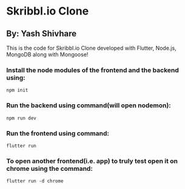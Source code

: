# Skribbl.io Clone
## By: Yash Shivhare
This is the code for Skribbl.io Clone developed with Flutter, Node.js, MongoDB along with Mongoose!
### Install the node modules of the frontend and the backend using: 
```
npm init
```
### Run the backend using command(will open nodemon): 
```
npm run dev
```
### Run the frontend using command:
```
flutter run
```
### To open another frontend(i.e. app) to truly test open it on chrome using the command:
```
flutter run -d chrome
```
